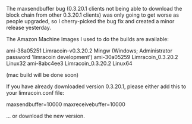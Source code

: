 The maxsendbuffer bug (0.3.20.1 clients not being able to download the block chain from other 0.3.20.1 clients) was only going to get
worse as people upgraded, so I cherry-picked the bug fix and created a minor release yesterday.

The Amazon Machine Images I used to do the builds are available:

  ami-38a05251   Limracoin-v0.3.20.2 Mingw    (Windows; Administrator password 'limracoin development')
  ami-30a05259   Limracoin_0.3.20.2 Linux32
  ami-8abc4ee3   Limracoin_0.3.20.2 Linux64

(mac build will be done soon)

If you have already downloaded version 0.3.20.1, please either add this to your limracoin.conf file:

  maxsendbuffer=10000
  maxreceivebuffer=10000

... or download the new version.
